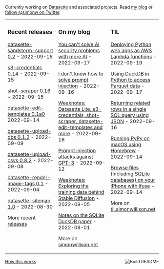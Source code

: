 Currently working on [Datasette](https://datasette.io/) and associated projects. Read [my blog](https://simonwillison.net/) or [follow @simonw on Twitter](https://twitter.com/simonw).

<table><tr><td valign="top" width="33%">

### Recent releases
<!-- recent_releases starts -->
[datasette-sandstorm-support 0.2](https://github.com/simonw/datasette-sandstorm-support/releases/tag/0.2) - 2022-09-16

[s3-credentials 0.14](https://github.com/simonw/s3-credentials/releases/tag/0.14) - 2022-09-15

[shot-scraper 0.16](https://github.com/simonw/shot-scraper/releases/tag/0.16) - 2022-09-15

[datasette-edit-templates 0.1a0](https://github.com/simonw/datasette-edit-templates/releases/tag/0.1a0) - 2022-09-14

[datasette-upload-dbs 0.1.2](https://github.com/simonw/datasette-upload-dbs/releases/tag/0.1.2) - 2022-09-09

[datasette-upload-csvs 0.8.2](https://github.com/simonw/datasette-upload-csvs/releases/tag/0.8.2) - 2022-09-08

[datasette-render-image-tags 0.1](https://github.com/simonw/datasette-render-image-tags/releases/tag/0.1) - 2022-09-04

[datasette-sitemap 1.0](https://github.com/simonw/datasette-sitemap/releases/tag/1.0) - 2022-08-30
<!-- recent_releases ends -->
More [recent releases](https://github.com/simonw/simonw/blob/main/releases.md)
</td><td valign="top" width="34%">

### On my blog
<!-- blog starts -->
[You can't solve AI security problems with more AI](http://simonwillison.net/2022/Sep/17/prompt-injection-more-ai/) - 2022-09-17

[I don't know how to solve prompt injection](http://simonwillison.net/2022/Sep/16/prompt-injection-solutions/) - 2022-09-16

[Weeknotes: Datasette Lite, s3-credentials, shot-scraper, datasette-edit-templates and more](http://simonwillison.net/2022/Sep/16/weeknotes/) - 2022-09-16

[Prompt injection attacks against GPT-3](http://simonwillison.net/2022/Sep/12/prompt-injection/) - 2022-09-12

[Weeknotes: Exploring the training data behind Stable Diffusion](http://simonwillison.net/2022/Sep/5/laion-aesthetics-weeknotes/) - 2022-09-05

[Notes on the SQLite DuckDB paper](http://simonwillison.net/2022/Sep/1/sqlite-duckdb-paper/) - 2022-09-01
<!-- blog ends -->
More on [simonwillison.net](https://simonwillison.net/)
</td><td valign="top" width="33%">

### TIL
<!-- tils starts -->
[Deploying Python web apps as AWS Lambda functions](https://til.simonwillison.net/awslambda/asgi-mangum) - 2022-09-19

[Using DuckDB in Python to access Parquet data](https://til.simonwillison.net/duckdb/parquet) - 2022-09-17

[Returning related rows in a single SQL query using JSON](https://til.simonwillison.net/sqlite/related-rows-single-query) - 2022-09-16

[Running PyPy on macOS using Homebrew](https://til.simonwillison.net/python/pypy-macos) - 2022-09-14

[Browse files (including SQLite databases) on your iPhone with ifuse](https://til.simonwillison.net/macos/ifuse-iphone) - 2022-09-14
<!-- tils ends -->
More on [til.simonwillison.net](https://til.simonwillison.net/)
</td></tr></table>

<a href="https://github.com/simonw/simonw/actions"><img src="https://github.com/simonw/simonw/workflows/Build%20README/badge.svg" align="right" alt="Build README"></a> <a href="https://simonwillison.net/2020/Jul/10/self-updating-profile-readme/">How this works</a>
